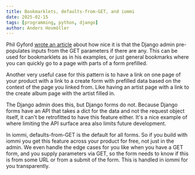 ```yaml
---
title: Bookmarklets, defaults-from-GET, and iommi
date: 2025-02-15
tags: [programming, python, django]
author: Anders Hovmöller
---
```


Phil Gyford [wrote an article](https://www.gyford.com/phil/writing/2025/02/14/django-admin-bookmarklet/) about how nice it is that the Django admin pre-populates inputs from the GET parameters if there are any. This can be used for bookmarklets as in his examples, or just general bookmarks where you can quickly go to a page with parts of a form prefilled. 

Another very useful case for this pattern is to have a link on one page of your product with a link to a create form with prefilled data based on the context of the page you linked from. Like having an artist page with a link to the create album page with the artist filled in. 

The Django admin does this, but Django forms do not. Because Django forms have an API that takes a dict for the data and not the request object itself, it can't be retrofitted to have this feature either. It's a nice example of where limiting the API surface area also limits future development.
 
In iommi, defaults-from-GET is the default for all forms. So if you build with iommi you get this feature across your product for free, not just in the admin. We even handle the edge cases for you like when you have a GET form, and you supply parameters via GET, so the form needs to know if this is from some URL or from a submit of the form. This is handled in iommi for you transparently.
